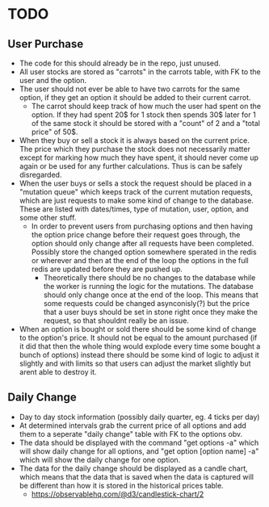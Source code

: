 # TODO
## **User Purchase**
* The code for this should already be in the repo, just unused. 
* All user stocks are stored as "carrots" in the carrots table, with FK to the user and the option.
* The user should not ever be able to have two carrots for the same option, if they get an option it should be added to their current carrot.
	* The carrot should keep track of how much the user had spent on the option. If they had spent 20$ for 1 stock then spends 30$ later for 1 of the same stock it should be stored with a "count" of 2 and a "total price" of 50$.
* When they buy or sell a stock it is always based on the current price. The price which they purchase the stock does not necessarily matter except for marking how much they have spent, it should never come up again or be used for any further calculations. Thus is can be safely disregarded.
* When the user buys or sells a stock the request should be placed in a "mutation queue" which keeps track of the current mutation requests, which are just requests to make some kind of change to the database. These are listed with dates/times, type of mutation, user, option, and some other stuff.
	* In order to prevent users from purchasing options and then having the option price change before their request goes through, the option should only change after all requests have been completed. Possibly store the changed option somewhere sperated in the redis or wherever and then at the end of the loop the options in the full redis are updated before they are pushed up.
		* Theoretically there should be no changes to the database while the worker is running the logic for the mutations. The database should only change once at the end of the loop. This means that some requests could be changed asynconisly(?) but the price that a user buys should be set in stone right once they make the request, so that shouldnt really be an issue.
* When an option is bought or sold there should be some kind of change to the option's price. It should not be equal to the amount purchased (if it did that then the whole thing would explode every time some bought a bunch of options) instead there should be some kind of logic to adjust it slightly and with limits so that users can adjust the market slightly but arent able to destroy it.
## **Daily Change**
* Day to day stock information (possibly daily quarter, eg. 4 ticks per day)
* At determined intervals grab the current price of all options and add them to a seperate "daily change" table with FK to the options obv.
* The data should be displayed with the command "get options -a" which will show daily change for all options, and "get option [option name] -a" which will show the daily change for one option.
* The data for the daily change should be displayed as a candle chart, which means that the data that is saved when the data is captured will be different than how it is stored in the historical prices table.
	* https://observablehq.com/@d3/candlestick-chart/2
